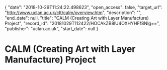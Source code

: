 {
  "date": "2018-10-29T11:24:22.498623", 
  "open_access": false, 
  "target_url": "http://www.uclan.ac.uk/clt/calm/overview.htm", 
  "description": "", 
  "end_date": null, 
  "title": "CALM (Creating Art with Layer Manufacture) Project", 
  "record_id": "20181029T112422/HOCAkZB8lU4OXHYHFf8Nlg==", 
  "publisher": "uclan.ac.uk", 
  "start_date": null
}

# CALM (Creating Art with Layer Manufacture) Project

